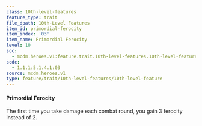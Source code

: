 ```yaml
---
class: 10th-level-features
feature_type: trait
file_dpath: 10th-Level Features
item_id: primordial-ferocity
item_index: '03'
item_name: Primordial Ferocity
level: 10
scc:
  - mcdm.heroes.v1:feature.trait.10th-level-features.10th-level-feature:primordial-ferocity
scdc:
  - 1.1.1:5.1.4.1:03
source: mcdm.heroes.v1
type: feature/trait/10th-level-features/10th-level-feature
---
```


#### Primordial Ferocity

The first time you take damage each combat round, you gain 3 ferocity instead of 2.
